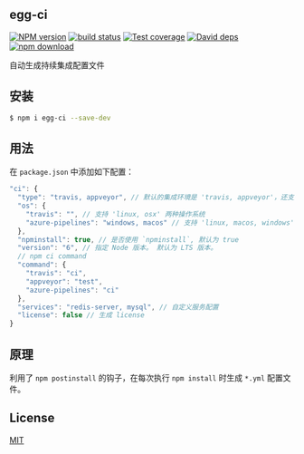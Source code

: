 egg-ci
---------------

[![NPM version][npm-image]][npm-url]
[![build status][travis-image]][travis-url]
[![Test coverage][codecov-image]][codecov-url]
[![David deps][david-image]][david-url]
[![npm download][download-image]][download-url]

[npm-image]: https://img.shields.io/npm/v/egg-ci.svg?style=flat-square
[npm-url]: https://npmjs.org/package/egg-ci
[travis-image]: https://img.shields.io/travis/eggjs/egg-ci.svg?style=flat-square
[travis-url]: https://travis-ci.org/eggjs/egg-ci
[codecov-image]: https://codecov.io/github/eggjs/egg-ci/coverage.svg?branch=master
[codecov-url]: https://codecov.io/github/eggjs/egg-ci?branch=master
[david-image]: https://img.shields.io/david/eggjs/egg-ci.svg?style=flat-square
[david-url]: https://david-dm.org/eggjs/egg-ci
[download-image]: https://img.shields.io/npm/dm/egg-ci.svg?style=flat-square
[download-url]: https://npmjs.org/package/egg-ci

自动生成持续集成配置文件

## 安装

```bash
$ npm i egg-ci --save-dev
```

## 用法

在 `package.json` 中添加如下配置：

```js
"ci": {
  "type": "travis, appveyor", // 默认的集成环境是 'travis, appveyor'，还支持 'azure-pipelines'
  "os": {
    "travis": "", // 支持 'linux, osx' 两种操作系统
    "azure-pipelines": "windows, macos" // 支持 'linux, macos, windows' 三种操作系统，默认是 'windows, macos'
  },
  "npminstall": true, // 是否使用 `npminstall`, 默认为 true
  "version": "6", // 指定 Node 版本。 默认为 LTS 版本。
  // npm ci command
  "command": {
    "travis": "ci",
    "appveyor": "test",
    "azure-pipelines": "ci"
  },
  "services": "redis-server, mysql", // 自定义服务配置
  "license": false // 生成 license
}
```

## 原理

利用了 `npm postinstall` 的钩子，在每次执行 `npm install` 时生成 `*.yml` 配置文件。

## License

[MIT](LICENSE)
